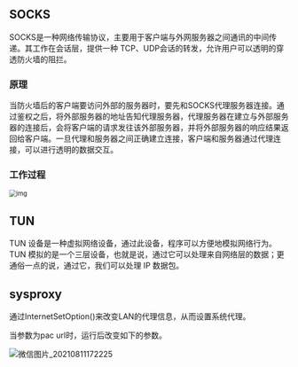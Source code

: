## SOCKS

SOCKS是一种网络传输协议，主要用于客户端与外网服务器之间通讯的中间传递。其工作在会话层，提供一种 TCP、UDP会话的转发，允许用户可以透明的穿透防火墙的阻拦。

### 原理

当防火墙后的客户端要访问外部的服务器时，要先和SOCKS代理服务器连接。通过鉴权之后，将外部服务器的地址告知代理服务器，代理服务器在建立与外部服务器的连接后，会将客户端的请求发往该外部服务器，并将外部服务器的响应结果返回给客户端。一旦代理和服务器之间正确建立连接，客户端和服务器通过代理连接，可以进行透明的数据交互。

### 工作过程

<img src="https://pic1.zhimg.com/v2-5fca0d6c2fce1fae7da7ab9669bf3cf8_b.jpg" alt="img" style="zoom:80%;" />


## TUN

TUN 设备是一种虚拟网络设备，通过此设备，程序可以方便地模拟网络行为。TUN 模拟的是一个三层设备，也就是说，通过它可以处理来自网络层的数据；更通俗一点的说，通过它，我们可以处理 IP 数据包。



## sysproxy
通过InternetSetOption()来改变LAN的代理信息，从而设置系统代理。

当参数为pac url时，运行后改变如下的参数。

![微信图片_20210811172225](https://user-images.githubusercontent.com/49645739/129004901-eaddd1d1-7b63-4943-bee7-a5cd39e5539b.png)

